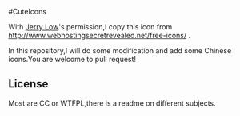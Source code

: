#CuteIcons

With [Jerry Low](https://plus.google.com/u/0/102377244502422084883)'s permission,I copy this icon from http://www.webhostingsecretrevealed.net/free-icons/ .

In this repository,I will do some modification and add some Chinese icons.You are welcome to pull request!

## License

Most are CC or WTFPL,there is a readme on different subjects.